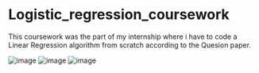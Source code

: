 # Logistic_regression_coursework

This coursework was the part of my internship where i have to code a Linear Regression algorithm from scratch according to the Quesion paper.

![image](https://user-images.githubusercontent.com/92665255/173235157-5b62fc32-43d7-4f4b-bd86-3a17e2d38a87.png)
![image](https://user-images.githubusercontent.com/92665255/173235200-b509efb5-10fe-4511-80c6-48707a391bdf.png)
![image](https://user-images.githubusercontent.com/92665255/173235233-a5410363-dc74-4ed9-be55-1a6765a0134f.png)
